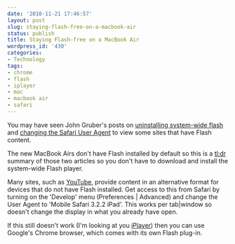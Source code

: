 ```yaml
---
date: '2010-11-21 17:46:57'
layout: post
slug: staying-flash-free-on-a-macbook-air
status: publish
title: Staying Flash-free on a MacBook Air
wordpress_id: '430'
categories:
- Technology
tags:
- chrome
- flash
- iplayer
- mac
- macbook air
- safari
---
```


You may have seen John Gruber's posts on [uninstalling system-wide flash](http://daringfireball.net/2010/11/flash_free_and_cheating_with_google_chrome) and [changing the Safari User Agent](http://daringfireball.net/2010/11/masquerading_as_mobile_safari) to view some sites that have Flash content.




The new MacBook Airs don't have Flash installed by default so this is a [tl:dr](http://en.wikipedia.org/wiki/Wikipedia:Too_long;_didn%27t_read) summary of those two articles so you don't have to download and install the system-wide Flash player.




Many sites, such as [YouTube](http://youtube.com), provide content in an alternative format for devices that do not have Flash installed. Get access to this from Safari by turning on the 'Develop' menu (Preferences | Advanced) and change the User Agent to 'Mobile Safari 3.2.2 iPad'. This works per tab|window so doesn't change the display in what you already have open.




If this still doesn't work (I'm looking at you [iPlayer](http://www.bbc.co.uk/iplayer/)) then you can use Google's Chrome browser, which comes with its own Flash plug-in.
